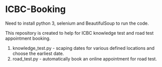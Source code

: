 ﻿# ICBC-Booking
Need to install python 3, selenium and BeautifulSoup to run the code.

This repository is created to help for ICBC knowledge test and road test appointment booking.
1. knowledge_test.py - scaping dates for various defined locations and choose the earliest date. 
2. road_test.py - automatically book an online appointment for road test.
